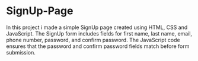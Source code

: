 # SignUp-Page
In this project i made a simple SignUp page created using HTML, CSS and JavaScript. The SignUp form includes fields for first name, last name, email, phone number, password, and confirm password. The JavaScript code ensures that the password and confirm password fields match before form submission.
